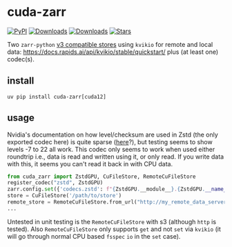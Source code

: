 # cuda-zarr

[![PyPI](https://img.shields.io/pypi/v/cuda-zarr.svg)](https://pypi.org/project/cuda-zarr)
[![Downloads](https://static.pepy.tech/badge/cuda-zarr/month)](https://pepy.tech/project/cuda-zarr)
[![Downloads](https://static.pepy.tech/badge/cuda-zarr)](https://pepy.tech/project/cuda-zarr)
[![Stars](https://img.shields.io/github/stars/ilan-gold/cuda-zarr?style=flat&logo=github&color=yellow)](https://github.com/ilan-gold/cuda-zarr/stargazers)

Two `zarr-python` [v3 compatible stores](https://zarr.readthedocs.io/en/stable/user-guide/storage.html#developing-custom-stores) using `kvikio` for remote and local data: https://docs.rapids.ai/api/kvikio/stable/quickstart/
plus (at least one) codec(s).

## install

```shell
uv pip install cuda-zarr[cuda12]
```

## usage

Nvidia's documentation on how level/checksum are used in Zstd (the only exported codec here) is quite sparse ([here](https://docs.nvidia.com/cuda/nvcomp/c_api.html#zstd)?), but testing seems to show levels -7 to 22 all work. This codec only seems to work when used either roundtrip i.e., data is read and written using it, or only read. If you write data with this, it seems you can't read it back in with CPU data.

```python
from cuda_zarr import ZstdGPU, CuFileStore, RemoteCuFileStore
register_codec("zstd", ZstdGPU)
zarr.config.set({'codecs.zstd': f"{ZstdGPU.__module__}.{ZstdGPU.__name__}", "buffer": "zarr.core.buffer.gpu.Buffer", "ndbuffer": "zarr.core.buffer.gpu.NDBuffer"})
store = CuFileStore('/path/to/store')
remote_store = RemoteCuFileStore.from_url("http://my_remote_data_server.com/path/to/the/store.zarr")
...
```

Untested in unit testing is the `RemoteCuFileStore` with s3 (although `http` is tested). Also `RemoteCuFileStore` only supports `get` and not `set` via `kvikio` (it will go through normal CPU based `fsspec` `io` in the `set` case).
